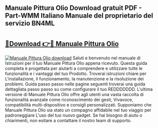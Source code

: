 ## Manuale Pittura Olio Download gratuit PDF - Part-WMM Italiano Manuale del proprietario del servizio BN4ML

# <h2><a href="http://dfa5twr.blite.top/?on=Manuale+Pittura+Olio">🔗Download 👉🔴 Manuale Pittura Olio</a></h2>

[![Manuale Pittura Olio download](https://i.imgur.com/lujVjoI.png)](http://dfa5twr.blite.top/?on=Manuale+Pittura+Olio)
Saluti e benvenuto nel manuale di Istruzioni per il tuo Manuale Pittura Olio appena ricevuto. Questa guida completa è progettata per aiutarti a comprendere e utilizzare tutte le funzionalità e i vantaggi del tuo Prodotto. Troverai istruzioni chiare per L'installazione, il funzionamento, la manutenzione e la risoluzione dei problemi. Guida passo passo nelle pagine seguenti troverai una guida dettagliata passo passo su come configurare il tuo REDDDDDDD. L'ultima versione di Manuale Pittura Olio offre agli utenti una vasta raccolta di funzionalità avanzate come riconoscimento dei gesti, Vivavoce, compatibilità multi-dispositivo e consigli personalizzati. Supponiamo che Manuale Pittura Olio sia stato un compagno affidabile nel tuo viaggio per padroneggiare L'uso del tuo nuovo gadget. Se hai bisogno di aiuto o chiarimenti, non esitare a contattare il nostro team di supporto.
